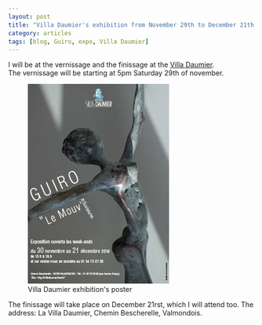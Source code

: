 ```yaml
---
layout: post
title: "Villa Daumier's exhibition from November 29th to December 21th 2014"
category: articles
tags: [blog, Guiro, expo, Villa Daumier]
---
```


I will be at the vernissage and the finissage at the <a href="http://villadaumier.free.fr/accueil.html">Villa Daumier</a>.  
The vernissage will be starting at 5pm Saturday 29th of november.
<figure>
	<img src="/images/villa_daumier0.jpg">
	<figcaption>Villa Daumier exhibition's poster</figcaption>
</figure>

The finissage will take place on December 21rst, which I will attend too.
The address:  La Villa Daumier, Chemin Bescherelle, Valmondois.  
